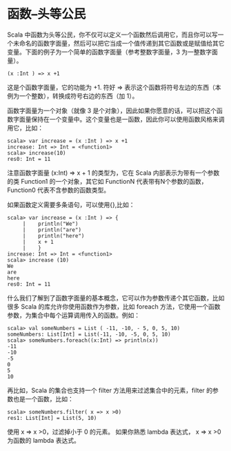 # 函数–头等公民 #
Scala 中函数为头等公民，你不仅可以定义一个函数然后调用它，而且你可以写一个未命名的函数字面量，然后可以把它当成一个值传递到其它函数或是赋值给其它变量。下面的例子为一个简单的函数字面量（参考整数字面量，3 为一整数字面量）。

```
(x :Int ) => x +1
```

这是个函数字面量，它的功能为 +1. 符好 => 表示这个函数将符号左边的东西（本例为一个整数），转换成符号右边的东西（加 1）。

函数字面量为一个对象（就像 3 是个对象），因此如果你愿意的话，可以把这个函数字面量保持在一个变量中。这个变量也是一函数，因此你可以使用函数风格来调用它，比如：

```
scala> var increase = (x :Int ) => x +1
increase: Int => Int = <function1>
scala> increase(10)
res0: Int = 11
```

注意函数字面量 (x:Int) => x + 1 的类型为，它在 Scala 内部表示为带有一个参数的类 Function1 的一个对象，其它如 FunctionN 代表带有N个参数的函数，Function0 代表不含参数的函数类型。

如果函数定义需要多条语句，可以使用{},比如：

```
scala> var increase = (x :Int ) => {
     |    println("We")
     |    println("are")
     |    println("here")
     |    x + 1
     |    }
increase: Int => Int = <function1>
scala> increase (10)
We
are
here
res0: Int = 11
```

什么我们了解到了函数字面量的基本概念，它可以作为参数传递个其它函数，比如很多 Scala 的库允许你使用函数作为参数，比如 foreach 方法，它使用一个函数参数，为集合中每个运算调用传入的函数。例如：


```
scala> val someNumbers = List ( -11, -10, - 5, 0, 5, 10)
someNumbers: List[Int] = List(-11, -10, -5, 0, 5, 10)
scala> someNumbers.foreach((x:Int) => println(x))
-11
-10
-5
0
5
10
```

再比如，Scala 的集合也支持一个 filter 方法用来过滤集合中的元素，filter 的参数也是一个函数，比如：

```
scala> someNumbers.filter( x => x >0)
res1: List[Int] = List(5, 10)
```

使用 x => x >0，过滤掉小于 0 的元素。 如果你熟悉 lambda 表达式， x => x >0 为函数的 lambda 表达式。
